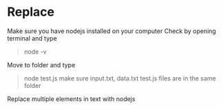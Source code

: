 # Replace
Make sure you have nodejs installed on your computer
Check by opening terminal and type
>node -v

Move to folder and type

>node test.js
make sure input.txt, data.txt test.js files are in the same folder


Replace multiple elements in text with nodejs
